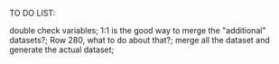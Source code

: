 TO DO LIST:

double check variables;
1:1 is the good way to merge the "additional" datasets?; 
Row 280, what to do about that?;
merge all the dataset and generate the actual dataset;


